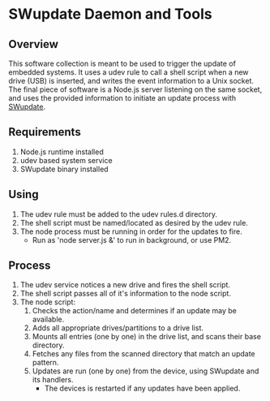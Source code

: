 # SWupdate Daemon and Tools

## Overview
This software collection is meant to be used to trigger the update of embedded systems. It uses a udev rule to call a shell script when a new drive (USB) is inserted, and writes the event information to a Unix socket. The final piece of software is a Node.js server listening on the same socket, and uses the provided information to initiate an update process with [SWupdate](https://github.com/SwissArmyBud/SWupdate).

## Requirements
1. Node.js runtime installed
2. udev based system service
3. SWupdate binary installed

## Using
1. The udev rule must be added to the udev rules.d directory.
2. The shell script must be named/located as desired by the udev rule.
3. The node process must be running in order for the updates to fire.
    - Run as 'node server.js &' to run in background, or use PM2.

## Process
1. The udev service notices a new drive and fires the shell script.
2. The shell script passes all of it's information to the node script.
3. The node script:
    1. Checks the action/name and determines if an update may be available.
    2. Adds all appropriate drives/partitions to a drive list.
    3. Mounts all entries (one by one) in the drive list, and scans their base directory.
    4. Fetches any files from the scanned directory that match an update pattern.
    5. Updates are run (one by one) from the device, using SWupdate and its handlers.
        - The devices is restarted if any updates have been applied.
